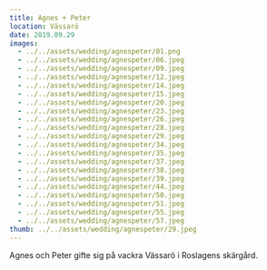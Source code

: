 ```yaml
---
title: Agnes + Peter
location: Vässarö
date: 2019.09.29
images:
  - ../../assets/wedding/agnespeter/01.png
  - ../../assets/wedding/agnespeter/06.jpeg
  - ../../assets/wedding/agnespeter/09.jpeg
  - ../../assets/wedding/agnespeter/12.jpeg
  - ../../assets/wedding/agnespeter/14.jpeg
  - ../../assets/wedding/agnespeter/15.jpeg
  - ../../assets/wedding/agnespeter/20.jpeg
  - ../../assets/wedding/agnespeter/23.jpeg
  - ../../assets/wedding/agnespeter/26.jpeg
  - ../../assets/wedding/agnespeter/28.jpeg
  - ../../assets/wedding/agnespeter/29.jpeg
  - ../../assets/wedding/agnespeter/34.jpeg
  - ../../assets/wedding/agnespeter/35.jpeg
  - ../../assets/wedding/agnespeter/37.jpeg
  - ../../assets/wedding/agnespeter/38.jpeg
  - ../../assets/wedding/agnespeter/39.jpeg
  - ../../assets/wedding/agnespeter/44.jpeg
  - ../../assets/wedding/agnespeter/50.jpeg
  - ../../assets/wedding/agnespeter/51.jpeg
  - ../../assets/wedding/agnespeter/55.jpeg
  - ../../assets/wedding/agnespeter/57.jpeg
thumb: ../../assets/wedding/agnespeter/29.jpeg
---
```


Agnes och Peter gifte sig på vackra Vässarö i Roslagens skärgård.
